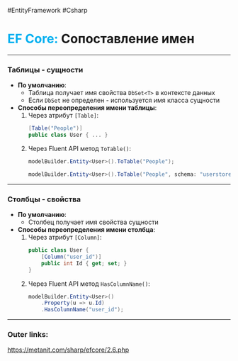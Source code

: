 #EntityFramework #Csharp 
# <font color="#00b0f0">EF Core:</font> Сопоставление имен

---
### Таблицы - сущности
- **По умолчанию**:
  - Таблица получает имя свойства `DbSet<T>` в контексте данных
  - Если `DbSet` не определен - используется имя класса сущности
	<br>
- **Способы переопределения имени таблицы**:
	1. Через атрибут `[Table]`:
	    ```csharp
	    [Table("People")]
	    public class User { ... }
	    ```
	2. Через Fluent API метод `ToTable()`:
		```csharp
		modelBuilder.Entity<User>().ToTable("People");
		```
		```csharp
		modelBuilder.Entity<User>().ToTable("People", schema: "userstore");
		```
---
### Столбцы - свойства
- **По умолчанию**:
	- Столбец получает имя свойства сущности
- **Способы переопределения имени столбца**:
	1. Через атрибут `[Column]`:
		```csharp
		public class User {
			[Column("user_id")]
			public int Id { get; set; }
		}
		```
	2. Через Fluent API метод `HasColumnName()`:
		```csharp
		modelBuilder.Entity<User>()
			.Property(u => u.Id)
			.HasColumnName("user_id");
		```


---
### Outer links:
https://metanit.com/sharp/efcore/2.6.php